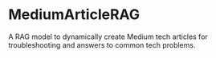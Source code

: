 # MediumArticleRAG
A RAG model to dynamically create Medium tech articles for troubleshooting and answers to common tech problems.
